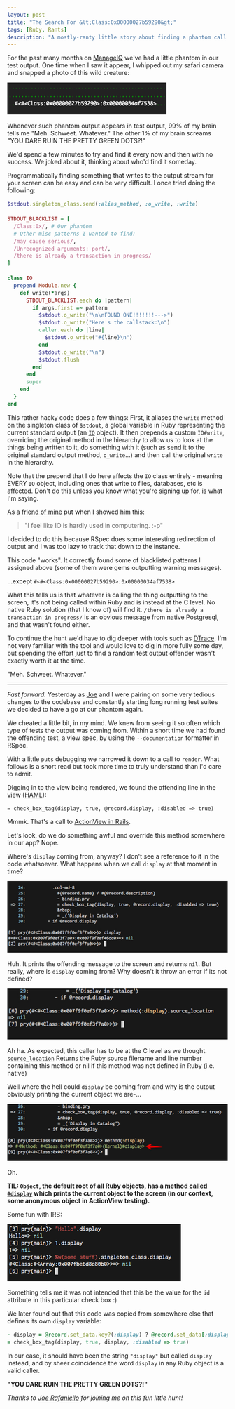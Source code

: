 ```yaml
---
layout: post
title: "The Search For &lt;Class:0x00000027b59290&gt;"
tags: [Ruby, Rants]
description: "A mostly-ranty little story about finding a phantom call messing up all the pretty green dots in our test output."
---
```


For the past many months on [ManageIQ][1] we've had a little phantom in our
test output. One time when I saw it appear, I whipped out my safari camera and
snapped a photo of this wild creature:

![The creature in its natural environment](../images/posts/ssl5u.jpg)

Whenever such phantom output appears in test output, 99% of my brain tells me
"Meh. Schweet. Whatever." The other 1% of my brain screams "YOU DARE RUIN THE
PRETTY GREEN DOTS?!"

We'd spend a few minutes to try and find it every now and then with no success.
We joked about it, thinking about who'd find it someday.

Programmatically finding something that writes to the output stream for your
screen can be easy and can be very difficult. I once tried doing the following:

```ruby
$stdout.singleton_class.send(:alias_method, :o_write, :write)

STDOUT_BLACKLIST = [
  /Class:0x/, # Our phantom
  # Other misc patterns I wanted to find:
  /may cause serious/,
  /Unrecognized arguments: port/,
  /there is already a transaction in progress/
]

class IO
  prepend Module.new {
    def write(*args)
      STDOUT_BLACKLIST.each do |pattern|
        if args.first =~ pattern
          $stdout.o_write("\n\nFOUND ONE!!!!!!!--->")
          $stdout.o_write("Here's the callstack:\n")
          caller.each do |line|
            $stdout.o_write("#{line}\n")
          end
          $stdout.o_write("\n")
          $stdout.flush
        end
      end
      super
    end
  }
end
```

This rather hacky code does a few things: First, it aliases the `write` method
on the singleton class of `$stdout`, a global variable in Ruby representing the
current standard output (an [`IO`][4] object). It then prepends a custom
`IO#write`, overriding the original method in the hierarchy to allow us to look
at the things being written to it, do something with it (such as send it to the
original standard output method, `o_write`...) and then call the original
`write` in the hierarchy.

Note that the prepend that I do here affects the `IO` class entirely - meaning
EVERY `IO` object, including ones that write to files, databases, etc is
affected. Don't do this unless you know what you're signing up for, is what I'm
saying.

As a [friend of mine][9] put when I showed him this:

> "I feel like IO is hardly used in computering. :-p"

I decided to do this because RSpec does some interesting redirection of output
and I was too lazy to track that down to the instance.

This code "works". It correctly found some of blacklisted patterns I assigned
above (some of them were gems outputting warning messages).

...except `#<#<Class:0x00000027b59290>:0x00000034af7538>`

What this tells us is that whatever is calling the thing outputting to the
screen, it's not being called within Ruby and is instead at the C level. No
native Ruby solution (that I know of) will find it. `/there is already a
transaction in progress/` is an obvious message from native Postgresql, and
that wasn't found either.

To continue the hunt we'd have to dig deeper with tools such as [DTrace][5].
I'm not very familiar with the tool and would love to dig in more fully some
day, but spending the effort just to find a random test output offender wasn't
exactly worth it at the time.

"Meh. Schweet. Whatever."

---

_Fast forward._ Yesterday as [Joe][2] and I were pairing on some very tedious changes to the
codebase and constantly starting long running test suites we decided to have a
go at our phantom again.

We cheated a little bit, in my mind. We knew from seeing it so often which type
of tests the output was coming from. Within a short time we had found the
offending test, a view spec, by using the `--documentation` formatter in RSpec.

With a little `puts` debugging we narrowed it down to a call to `render`. What
follows is a short read but took more time to truly understand than
I'd care to admit.

Digging in to the view being rendered, we found the offending line in the view
([HAML][3]):

```haml
= check_box_tag(display, true, @record.display, :disabled => true)
```

Mmmk. That's a call to [ActionView in Rails][6].

Let's look, do we do something awful and override this method somewhere in our app? Nope.

Where's `display` coming from, anyway? I don't see a reference to it in the code whatsoever.
What happens when we call `display` at that moment in time?

![](../images/posts/kcs5v.jpg)

Huh. It prints the offending message to the screen and returns `nil`. But
really, where is `display` coming from? Why doesn't it throw an error if its
not defined?

![](../images/posts/0l4ps.jpg)

Ah ha. As expected, this caller has to be at the C level as we thought.
[`source_location`][8] Returns the Ruby source filename and line number containing
this method or nil if this method was not defined in Ruby (i.e. native)

Well where the hell could `display` be coming from and why is the output obviously printing the current object we are-...

![](../images/posts/fpb9i.jpg)


Oh.

**TIL: `Object`, the default root of all Ruby objects, has a [method called
`#display`][7] which prints the current object to the screen (in our context, some
anonymous object in ActionView testing).**

Some fun with IRB:

![](../images/posts/97dpz.jpg)


Something tells me it was not intended that this be the value for the `id` attribute in this particular check box :)

We later found out that this code was copied from somewhere else that defines its own `display` variable:

```ruby
- display = @record.set_data.key?(:display) ? @record.set_data[:display] : true
= check_box_tag(display, true, display, :disabled => true)
```

In our case, it should have been the string `"display"` but called `display`
instead, and by sheer coincidence the word `display` in any Ruby object is a
valid caller.

**"YOU DARE RUIN THE PRETTY GREEN DOTS?!"**

*Thanks to [Joe Rafaniello][2] for joining me on this fun little hunt!*

[1]: http://manageiq.org/
[2]: https://twitter.com/jrafanie
[3]: http://haml.info/
[4]: http://ruby-doc.org/core-2.3.1/IO.html
[5]: http://dtrace.org/blogs/about/
[6]: http://api.rubyonrails.org/v5.0.0/classes/ActionView.html
[7]: http://ruby-doc.org/core-2.3.1/Object.html#method-i-display
[8]: http://ruby-doc.org/core-2.3.1/Method.html#method-i-source_location
[9]: https://twitter.com/crsexton
